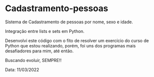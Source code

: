 # Cadastramento-pessoas
 Sistema de Cadastramento de pessoas por nome, sexo e idade.

 Integração entre lists e sets em Python.

 Desenvolvi este código com o fito de resolver um exercício do curso de Python que estou realizando, porém, foi uns dos programas mais desafiadores para mim, até então. 

 Buscando evoluir, SEMPRE!!

 Data: 11/03/2022